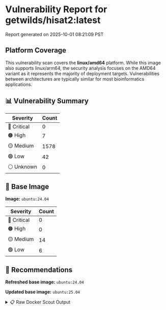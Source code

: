 # Vulnerability Report for getwilds/hisat2:latest

Report generated on 2025-10-01 08:21:09 PST

## Platform Coverage

This vulnerability scan covers the **linux/amd64** platform. While this image also supports linux/arm64, the security analysis focuses on the AMD64 variant as it represents the majority of deployment targets. Vulnerabilities between architectures are typically similar for most bioinformatics applications.

## 📊 Vulnerability Summary

| Severity | Count |
|----------|-------|
| 🔴 Critical | 0 |
| 🟠 High | 7 |
| 🟡 Medium | 1578 |
| 🟢 Low | 42 |
| ⚪ Unknown | 0 |

## 🐳 Base Image

**Image:** `ubuntu:24.04`

| Severity | Count |
|----------|-------|
| 🔴 Critical | 0 |
| 🟠 High | 0 |
| 🟡 Medium | 14 |
| 🟢 Low | 6 |

## 🔄 Recommendations

**Refreshed base image:** `ubuntu:24.04`

**Updated base image:** `ubuntu:25.04`

<details>
<summary>📋 Raw Docker Scout Output</summary>

```text
Target               │  getwilds/hisat2:latest  │    0C     7H   1578M    42L   
    digest             │  65b2320dbd31                    │                               
  Base image           │  ubuntu:24.04                    │    0C     0H    14M     6L    
  Refreshed base image │  ubuntu:24.04                    │    0C     0H     5M     6L    
                       │                                  │                  -9           
  Updated base image   │  ubuntu:25.04                    │    0C     0H     7M     6L    
                       │                                  │                  -7           

What's next:
    View vulnerabilities → docker scout cves getwilds/hisat2:latest
    View base image update recommendations → docker scout recommendations getwilds/hisat2:latest
    Include policy results in your quickview by supplying an organization → docker scout quickview getwilds/hisat2:latest --org <organization>
```
</details>

